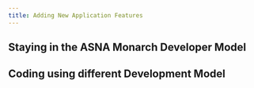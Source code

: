 ```yaml
---
title: Adding New Application Features
---
```


## Staying in the ASNA Monarch Developer Model 

## Coding using different Development Model

